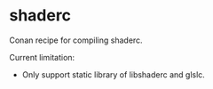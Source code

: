 # shaderc

Conan recipe for compiling shaderc.

Current limitation:
* Only support static library of libshaderc and glslc.
